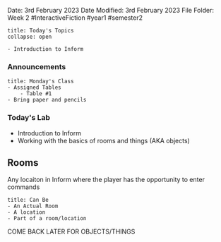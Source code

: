 Date: 3rd February 2023
Date Modified: 3rd February 2023
File Folder: Week 2
#InteractiveFiction #year1 #semester2
```ad-abstract
title: Today's Topics
collapse: open

- Introduction to Inform

```

### Announcements

```ad-tip
title: Monday's Class
- Assigned Tables
	- Table #1
- Bring paper and pencils
```

### Today's Lab

- Introduction to Inform
- Working with the basics of rooms and things (AKA objects)

## Rooms

Any locaiton in Inform where the player has the opportunity to enter commands

```ad-example
title: Can Be
- An Actual Room
- A location
- Part of a room/location
```

COME BACK LATER FOR OBJECTS/THINGS

